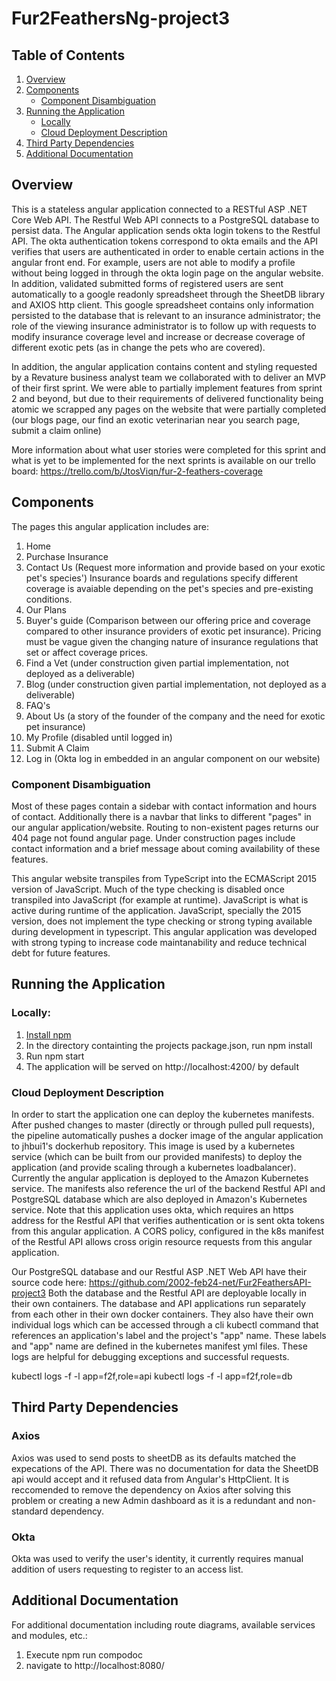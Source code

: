 # Fur2FeathersNg-project3

## Table of Contents
1. [Overview](#overview)
2. [Components](#components)
    - [Component Disambiguation](#component-disambiguation)
3. [Running the Application](#running-the-application)
    - [Locally](#locally)
    - [Cloud Deployment Description](#cloud-deployment-description)
4. [Third Party Dependencies](#third-party-dependencies)
5. [Additional Documentation](#additional-documentation)
## Overview
This is a stateless angular application connected to a RESTful ASP .NET Core Web API. The Restful Web API connects to a PostgreSQL database to persist data. The Angular application sends okta login tokens to the Restful API. The okta authentication tokens correspond to okta emails and the API verifies that users are authenticated in order to enable certain actions in the angular front end. For example, users are not able to modify a profile without being logged in through the okta login page on the angular website. In addition, validated submitted forms of registered users are sent automatically to a google readonly spreadsheet through the SheetDB library and AXIOS http client. This google spreadsheet contains only information persisted to the database that is relevant to an insurance administrator; the role of the viewing insurance administrator is to follow up with requests to modify insurance coverage level and increase or decrease coverage of different exotic pets (as in change the pets who are covered).


In addition, the angular application contains content and styling requested by a Revature business analyst team we collaborated with to deliver an MVP of their first sprint. We were able to partially implement features from sprint 2 and beyond, but due to their requirements of delivered functionality being atomic we scrapped any pages on the website that were partially completed (our blogs page, our find an exotic veterinarian near you search page, submit a claim online)

More information about what user stories were completed for this sprint and what is yet to be implemented for the next sprints is available on our trello board:
https://trello.com/b/JtosViqn/fur-2-feathers-coverage

## Components

The pages this angular application includes are: 
1. Home
2. Purchase Insurance
3. Contact Us (Request more information and provide based on your exotic pet's species') Insurance boards and regulations specify different                     coverage is avaiable depending on the pet's species and pre-existing conditions.
4. Our Plans
5. Buyer's guide (Comparison between our offering price and coverage compared to other insurance providers of exotic pet insurance). Pricing must be vague given the changing nature of insurance regulations that set or affect coverage prices.
6. Find a Vet (under construction given partial implementation, not deployed as a deliverable)
7. Blog (under construction given partial implementation, not deployed as a deliverable)
8. FAQ's
9. About Us (a story of the founder of the company and the need for exotic pet insurance)
10. My Profile (disabled until logged in)
11. Submit A Claim
12. Log in (Okta log in embedded in an angular component on our website)

### Component Disambiguation

Most of these pages contain a sidebar with contact information and hours of contact. Additionally there is a navbar that links to different "pages" in our angular application/website. Routing to non-existent pages returns our 404 page not found angular page. Under construction pages include contact information and a brief message about coming availability of these features.

This angular website transpiles from TypeScript into the ECMAScript 2015 version of JavaScript. Much of the type checking is disabled once transpiled into JavaScript (for example at runtime). JavaScript is what is active during runtime of the application. JavaScript, specially the 2015 version, does not implement the type checking or strong typing available during development in typescript. This angular application was developed with strong typing to increase code maintanability and reduce technical debt for future features.

## Running the Application

### Locally:
  1. [Install npm](https://www.npmjs.com/get-npm)
  2. In the directory containting the projects package.json, run npm install
  3. Run npm start
  4. The application will be served on http://localhost:4200/ by default

### Cloud Deployment Description

In order to start the application one can deploy the kubernetes manifests. After pushed changes to master (directly or through pulled pull requests), the pipeline automatically pushes a docker image of the angular application to jhbui1's dockerhub repository. This image is used by a kubernetes service (which can be built from our provided manifests) to deploy the application (and provide scaling through a kubernetes loadbalancer). Currently the angular application is deployed to the Amazon Kubernetes service. The manifests also reference the url of the backend Restful API and PostgreSQL database which are also deployed in Amazon's Kubernetes service. Note that this application uses okta, which requires an https address for the Restful API that verifies authentication or is sent okta tokens from this angular application. A CORS policy, configured in the k8s manifest of the Restful API allows cross origin resource requests from this angular application.

Our PostgreSQL database and our Restful ASP .NET Web API have their source code here:
https://github.com/2002-feb24-net/Fur2FeathersAPI-project3
Both the database and the Restful API are deployable locally in their own containers. The database and API applications run separately from each other in their own docker containers. They also have their own individual logs which can be accessed through a cli kubectl command that references an application's label and the project's "app" name. These labels and "app" name are defined in the kubernetes manifest yml files. These logs are helpful for debugging exceptions and successful requests.

kubectl logs -f -l app=f2f,role=api
kubectl logs -f -l app=f2f,role=db

## Third Party Dependencies

### Axios
Axios was used to send posts to sheetDB as its defaults matched the expecations of the API. There was no documentation for data the SheetDB api would accept and it refused data from Angular's HttpClient. It is reccomended to remove the dependency on Axios after solving this problem or creating a new Admin dashboard as it is a redundant and non-standard dependency.

### Okta
Okta was used to verify the user's identity, it currently requires manual addition of users requesting to register to an access list.


## Additional Documentation
For additional documentation including route diagrams, available services and modules, etc.: 
1. Execute npm run compodoc
2. navigate to http://localhost:8080/

